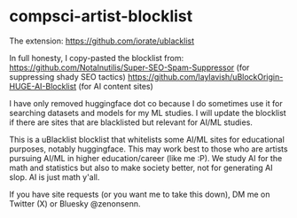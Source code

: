 # compsci-artist-blocklist

The extension:
https://github.com/iorate/ublacklist

In full honesty, I copy-pasted the blocklist from:
https://github.com/NotaInutilis/Super-SEO-Spam-Suppressor (for suppressing shady SEO tactics)
https://github.com/laylavish/uBlockOrigin-HUGE-AI-Blocklist (for AI content sites)

I have only removed huggingface dot co because I do sometimes use it for searching datasets and models for my ML studies. I will update the blocklist if there are sites that are blacklisted but relevant for AI/ML studies.

This is a uBlacklist blocklist that whitelists some AI/ML sites for educational purposes, notably huggingface. This may work best to those who are artists pursuing AI/ML in higher education/career (like me :P). We study AI for the math and statistics but also to make society better, not for generating AI slop. AI is just math y'all.

If you have site requests (or you want me to take this down), DM me on Twitter (X) or Bluesky @zenonsenn.
